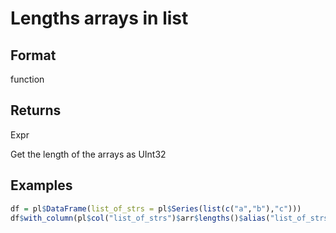 # Lengths arrays in list

## Format

function

## Returns

Expr

Get the length of the arrays as UInt32

## Examples

```r
df = pl$DataFrame(list_of_strs = pl$Series(list(c("a","b"),"c")))
df$with_column(pl$col("list_of_strs")$arr$lengths()$alias("list_of_strs_lengths"))
```